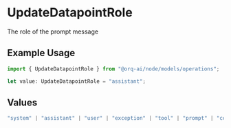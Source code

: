 # UpdateDatapointRole

The role of the prompt message

## Example Usage

```typescript
import { UpdateDatapointRole } from "@orq-ai/node/models/operations";

let value: UpdateDatapointRole = "assistant";
```

## Values

```typescript
"system" | "assistant" | "user" | "exception" | "tool" | "prompt" | "correction" | "expected_output"
```